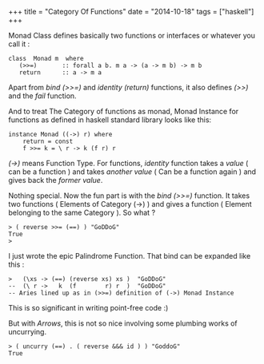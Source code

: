 +++
title = "Category Of Functions"
date = "2014-10-18"
tags = ["haskell"]
+++

Monad Class defines basically two functions or interfaces or whatever
you call it :

```.haskell
class  Monad m  where
   (>>=)       :: forall a b. m a -> (a -> m b) -> m b
   return      :: a -> m a
```

Apart from *bind (>>=)* and *identity (return)* functions, it also
defines *(>>)* and the *fail* function.

And to treat The Category of functions as monad, Monad Instance for
functions as defined in haskell standard library looks like this:

```.haskell
instance Monad ((->) r) where
    return = const
    f >>= k = \ r -> k (f r) r
```

*(->)* means Function Type. For functions, *identity* function takes a
*value* ( can be a function ) and takes *another value* ( Can be a
function again ) and gives back the *former value*.

Nothing special. Now the fun part is with the *bind (>>=)* function.
It takes two functions ( Elements of Category (->) ) and gives a
function ( Element belonging to the same Category ). So what ?

```.haskell
> ( reverse >>= (==) ) "GoDDoG"
True
>
```

I just wrote the epic Palindrome Function. That bind can be expanded
like this :

```.haskell
>   (\xs -> (==) (reverse xs) xs )  "GoDDoG"
--  (\ r ->   k  (f        r) r  )  "GoDDoG"   
-- Aries lined up as in (>>=) definition of (->) Monad Instance
```

This is so significant in writing point-free code :)

But with *Arrows*, this is not so nice involving some plumbing works
of uncurrying.

```.haskell
> ( uncurry (==) . ( reverse &&& id ) ) "GoddoG"
True
```
